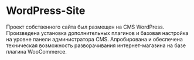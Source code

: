 # WordPress-Site
Проект собственного сайта был размещен на CMS WordPress. Произведена установка дополнительных плагинов и базовая настройка на уровне панели администратора CMS. Апробирована и обеспечена техническая возможность разворачивания интернет-магазина на базе плагина WooCommerce.
